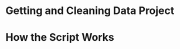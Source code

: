 Getting and Cleaning Data Project
======================

How the Script Works
======================
